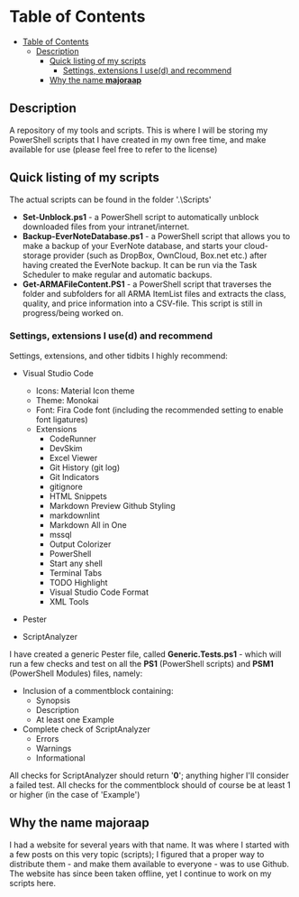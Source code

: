 # Table of Contents

- [Table of Contents](#table-of-contents)
  - [Description](#description)
    - [Quick listing of my scripts](#quick-listing-of-my-scripts)
      - [Settings, extensions I use(d) and recommend](#settings-extensions-i-use-d-and-recommend)
    - [Why the name **majoraap**](#why-the-name-majoraap)

## Description

A repository of my tools and scripts. This is where I will be storing my PowerShell scripts that I have created in my own free time, and make available for use (please feel free to refer to the license)

## Quick listing of my scripts

The actual scripts can be found in the folder '.\Scripts'

- **Set-Unblock.ps1** - a PowerShell script to automatically unblock downloaded files from your intranet/internet.
- **Backup-EverNoteDatabase.ps1** - a PowerShell script that allows you to make a backup of your EverNote database, and starts your cloud-storage provider (such as DropBox, OwnCloud, Box.net etc.) after having created the EverNote backup. It can be run via the Task Scheduler to make regular and automatic backups.
- **Get-ARMAFileContent.PS1** - a PowerShell script that traverses the folder and subfolders for all ARMA ItemList files and extracts the class, quality, and price information into a CSV-file. This script is still in progress/being worked on.

### Settings, extensions I use(d) and recommend

Settings, extensions, and other tidbits I highly recommend:

- Visual Studio Code
  - Icons: Material Icon theme
  - Theme: Monokai
  - Font: Fira Code font (including the recommended setting to enable font ligatures)
  - Extensions
    - CodeRunner
    - DevSkim
    - Excel Viewer
    - Git History (git log)
    - Git Indicators
    - gitignore
    - HTML Snippets
    - Markdown Preview Github Styling
    - markdownlint
    - Markdown All in One
    - mssql
    - Output Colorizer
    - PowerShell
    - Start any shell
    - Terminal Tabs
    - TODO Highlight
    - Visual Studio Code Format
    - XML Tools

- Pester
- ScriptAnalyzer

I have created a generic Pester file, called **Generic.Tests.ps1** - which will run a few checks and test on all the **PS1** (PowerShell scripts) and **PSM1** (PowerShell Modules) files, namely:

- Inclusion of a commentblock containing:
  - Synopsis
  - Description
  - At least one Example
- Complete check of ScriptAnalyzer
  - Errors
  - Warnings
  - Informational

All checks for ScriptAnalyzer should return '**0**'; anything higher I'll consider a failed test. All checks for the commentblock should of course be at least 1 or higher (in the case of 'Example')

## Why the name **majoraap**

I had a website for several years with that name. It was where I started with a few posts on this very topic (scripts); I figured that a proper way to distribute them - and make them available to everyone - was to use Github. The website has since been taken offline, yet I continue to work on my scripts here.